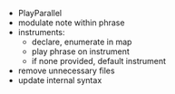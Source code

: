 * PlayParallel
* modulate note within phrase
* instruments:
  * declare, enumerate in map
  * play phrase on instrument
  * if none provided, default instrument
* remove unnecessary files
* update internal syntax